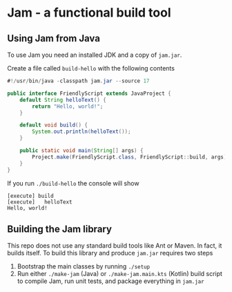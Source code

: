 # Jam - a functional build tool

## Using Jam from Java

To use Jam you need an installed JDK and a copy of `jam.jar`.

Create a file called `build-hello` with the following contents

```java
#!/usr/bin/java -classpath jam.jar --source 17

public interface FriendlyScript extends JavaProject {
    default String helloText() {
        return "Hello, world!";
    }

    default void build() {
        System.out.println(helloText());
    }

    public static void main(String[] args) {
        Project.make(FriendlyScript.class, FriendlyScript::build, args);
    }
}
```

If you run `./build-hello` the console will show

```
[execute] build
[execute]   helloText
Hello, world!
```

## Building the Jam library

This repo does not use any standard build tools like Ant or Maven.
In fact, it builds itself.
To build this library and produce `jam.jar` requires two steps

1. Bootstrap the main classes by running `./setup`
2. Run either `./make-jam` (Java) or `./make-jam.main.kts` (Kotlin) build script to compile Jam, run unit tests, and package everything in `jam.jar`


